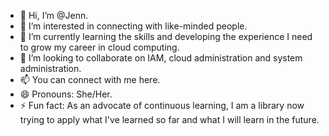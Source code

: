 - 👋 Hi, I’m @Jenn.
- 👀 I’m interested in connecting with like-minded people.
- 🌱 I’m currently learning the skills and developing the experience I need to grow my career in cloud computing.
- 💞️ I’m looking to collaborate on IAM, cloud administration and system administration.
- 📫 You can connect with me here.
- 😄 Pronouns: She/Her.
- ⚡ Fun fact: As an advocate of continuous learning, I am a library now trying to apply what I've learned so far and what I will learn in the future.

<!---
JennCM/JennCM is a ✨ special ✨ repository because its `README.md` (this file) appears on your GitHub profile.
You can click the Preview link to take a look at your changes.
--->
